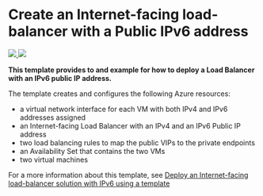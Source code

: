 # Create an Internet-facing load-balancer with a Public IPv6 address

<a href="https://portal.azure.com/#create/Microsoft.Template/uri/https%3A%2F%2Fraw.githubusercontent.com%2Fjshield%2Fazure-quickstart-templates%2Fmaster%2F201-load-balancer-ipv6-create%2Fazuredeploy.json" target="_blank">
    <img src="http://azuredeploy.net/deploybutton.png"/>
</a>
<a href="http://armviz.io/#/?load=https%3A%2F%2Fraw.githubusercontent.com%2Fjshield%2Fazure-quickstart-templates%2Fmaster%2F201-load-balancer-ipv6-create%2Fazuredeploy.json" target="_blank">
    <img src="http://armviz.io/visualizebutton.png"/>
</a>

**This template provides to and example for how to deploy a Load Balancer with an IPv6 public IP address.**

The template creates and configures the following Azure resources:

- a virtual network interface for each VM with both IPv4 and IPv6 addresses assigned
- an Internet-facing Load Balancer with an IPv4 and an IPv6 Public IP address
- two load balancing rules to map the public VIPs to the private endpoints
- an Availability Set that contains the two VMs
- two virtual machines

For a more information about this template, see [Deploy an Internet-facing load-balancer solution with IPv6 using a template](https://azure.microsoft.com/documentation/articles/load-balancer-ipv6-internet-template/)
